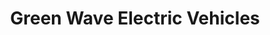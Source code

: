 ---
title: "Green Wave Electric Vehicles"
url: /north-hampton/green-wave-electric-vehicles/
shop: Autohaus
---